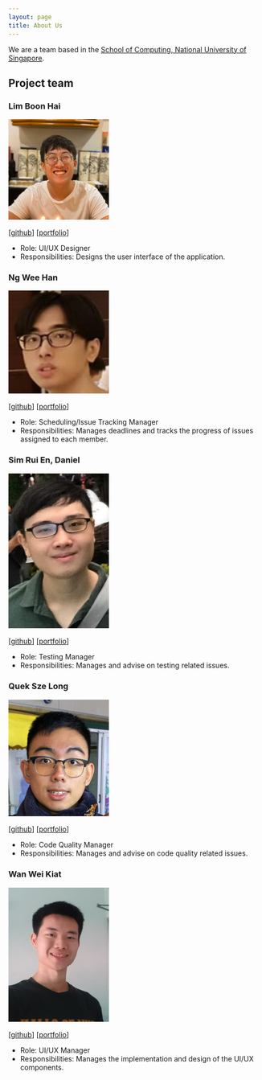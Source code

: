 ```yaml
---
layout: page
title: About Us
---
```


We are a team based in the [School of Computing, National University of Singapore](http://www.comp.nus.edu.sg).

## Project team

### Lim Boon Hai

<img src="images/boonhaii.png" width="200px">

[[github](https://github.com/boonhaii)]
[[portfolio](team/boonhaii.md)]

* Role: UI/UX Designer
* Responsibilities: Designs the user interface of the application.

### Ng Wee Han

<img src="images/beefham.png" width="200px">

[[github](http://github.com/beefham)]
[[portfolio](team/beefham.md)]

* Role: Scheduling/Issue Tracking Manager
* Responsibilities: Manages deadlines and tracks the progress of issues assigned to each member.

### Sim Rui En, Daniel

<img src="images/danielsimre.png" width="200px">

[[github](http://github.com/danielsimre)]
[[portfolio](team/danielsimre.md)]

* Role: Testing Manager
* Responsibilities: Manages and advise on testing related issues.

### Quek Sze Long

<img src="images/szelongq.png" width="200px">

[[github](http://github.com/szelongq)]
[[portfolio](team/szelongq.md)]

* Role: Code Quality Manager
* Responsibilities: Manages and advise on code quality related issues.

### Wan Wei Kiat

<img src="images/1waykiat.png" width="200px">

[[github](http://github.com/1waykiat)]
[[portfolio](team/1waykiat.md)]

* Role: UI/UX Manager
* Responsibilities: Manages the implementation and design of the UI/UX components.
